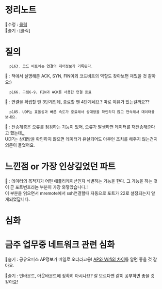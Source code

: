 # 정리노트
🐰수정 : [클릭](https://github.com/YunSuJeong/BOOK/blob/main/network/%EB%AA%A8%EB%91%90%EC%9D%98%20%EB%84%A4%ED%8A%B8%EC%9B%8C%ED%81%AC(Network%20for%20everyone)/chap6.%20%EC%A0%84%EC%86%A1%20%EA%B3%84%EC%B8%B5.md)  
🍅슬기 : [클릭]
  
# 질의
```
  p163. 코드 비트에는 연결의 제어정보가 기록된다.
```
🐰 : 책에서 설명해준 ACK, SYN, FIN이외 코드비트의 역할도 찾아보면 재밌을 것 같아요:)  

```
  p166. 그림6-9. FIN과 ACK를 사용한 연결 종료
```
🐰 : 연결을 확립할 땐 3단계인데, 종료할 땐 4단계네요.? 따로 이유가 있는걸까요??  

```
  p185. UDP는 효율성과 빠른 속도가 중료해서 상대방을 확인하지 않고 연속해서 데이터를 보내요.
```
🐰 : 전송계층은 오류를 점검하는 기능이 있어, 오류가 발생하면 데이터를 재전송해준다고 했는데,,,  
      UDP는 상대방을 확인하지 않으면 데이터가 유실되어도 아무런 조치를 해주지 않는건지 의문이 들었어요.

# 느낀점 or 가장 인상깊었던 파트
🐰 : 데이터의 목적지가 어떤 애플리케이션인지 식별하는 기능을 한다. 그 기능을 하는 것이 곧 포트번호라는 부분이 가장 와닿았습니다.!  
      이 부분을 읽으면서 mremote에서 ssh연결할때 자동으로 포트가 22로 설정되는지 알게되었답니다.

# 심화

# 금주 업무중 네트워크 관련 심화 

🍅슬기 : 공유오피스 AP정보가 메일로 오더라고용! [AP와 Wifi의 차이](https://m.blog.naver.com/PostView.naver?isHttpsRedirect=true&blogId=futuremain&logNo=221618229181)를 알면 좋을 것 같아요.

🍅슬기 : 인바운드, 아웃바운드에 정확히 아시나요? 잘 모르다면 같이 공부하면 좋을 것 같아요!


